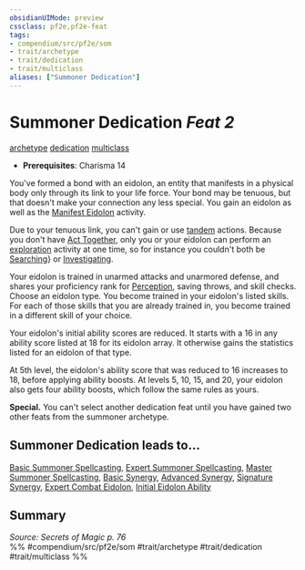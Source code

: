 ```yaml
---
obsidianUIMode: preview
cssclass: pf2e,pf2e-feat
tags:
- compendium/src/pf2e/som
- trait/archetype
- trait/dedication
- trait/multiclass
aliases: ["Summoner Dedication"]
---
```

# Summoner Dedication  *Feat 2*  
[archetype](../../rules/traits/archetype.md)  [dedication](../../rules/traits/dedication.md)  [multiclass](../../rules/traits/multiclass.md)  

- **Prerequisites**: Charisma 14

You've formed a bond with an eidolon, an entity that manifests in a physical body only through its link to your life force. Your bond may be tenuous, but that doesn't make your connection any less special. You gain an eidolon as well as the [Manifest Eidolon](../../rules/actions/manifest-eidolon-som.md) activity.

Due to your tenuous link, you can't gain or use [tandem](../../rules/traits/tandem-som.md) actions. Because you don't have [Act Together](../../rules/actions/act-together-som.md), only you or your eidolon can perform an [exploration](../../rules/traits/exploration.md) activity at one time, so for instance you couldn't both be [Searching](../../rules/actions/search.md)} or [Investigating](../../rules/actions/investigate.md).

Your eidolon is trained in unarmed attacks and unarmored defense, and shares your proficiency rank for [Perception](../skills.md#Perception), saving throws, and skill checks. Choose an eidolon type. You become trained in your eidolon's listed skills. For each of those skills that you are already trained in, you become trained in a different skill of your choice.

Your eidolon's initial ability scores are reduced. It starts with a 16 in any ability score listed at 18 for its eidolon array. It otherwise gains the statistics listed for an eidolon of that type.

At 5th level, the eidolon's ability score that was reduced to 16 increases to 18, before applying ability boosts. At levels 5, 10, 15, and 20, your eidolon also gets four ability boosts, which follow the same rules as yours.

**Special.** You can't select another dedication feat until you have gained two other feats from the summoner archetype.

## Summoner Dedication leads to...

[Basic Summoner Spellcasting](basic-summoner-spellcasting-som.md), [Expert Summoner Spellcasting](expert-summoner-spellcasting-som.md), [Master Summoner Spellcasting](master-summoner-spellcasting-som.md), [Basic Synergy](basic-synergy-som.md), [Advanced Synergy](advanced-synergy-som.md), [Signature Synergy](signature-synergy-som.md), [Expert Combat Eidolon](expert-combat-eidolon-som.md), [Initial Eidolon Ability](initial-eidolon-ability-som.md)

## Summary

*Source: Secrets of Magic p. 76*  
%% #compendium/src/pf2e/som #trait/archetype #trait/dedication #trait/multiclass %%